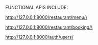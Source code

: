 FUNCTIONAL APIS INCLUDE:

http://127.0.0.1:8000/restaurant/menu/\

http://127.0.0.1:8000/restaurant/booking/\

http://127.0.0.1:8000/auth/users/
